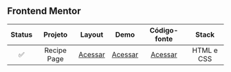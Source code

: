 ## Frontend Mentor


| Status | Projeto | Layout | Demo | Código-fonte| Stack |
| :---: | :---:   | :---:  | :---:  | :---:      | :---:     |
| ✅ | Recipe Page | [Acessar](https://www.frontendmentor.io/challenges/recipe-page-KiTsR8QQKm) | [Acessar](https://maahbatistaa.github.io/frontend-mentor/recipe-page/)   | [Acessar](./recipe-page/) | HTML e CSS |




